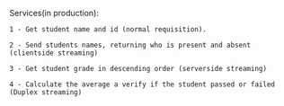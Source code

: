 Services(in production):

    1 - Get student name and id (normal requisition).
    
    2 - Send students names, returning who is present and absent (clientside streaming)
    
    3 - Get student grade in descending order (serverside streaming)
    
    4 - Calculate the average a verify if the student passed or failed (Duplex streaming)

